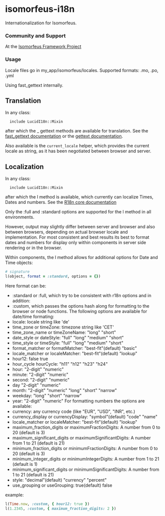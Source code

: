 # isomorfeus-i18n

Internationalization for Isomorfeus.

### Community and Support
At the [Isomorfeus Framework Project](https://isomorfeus.com)

### Usage
Locale files go in my_app/isomorfeus/locales.
Supported formats: .mo, .po, .yml

Using fast_gettext internally.

## Translation

In any class:
```
  include LucidI18n::Mixin
```
after which the _ gettext methods are available for translation.
See the [fast_gettext documentation](https://github.com/grosser/fast_gettext) or the
[gettext documentation](https://rubydoc.info/gems/gettext/).

Also available is the `current_locale` helper, which provides the current locale as string, as it has been negotiated between browser and server.

## Localization

In any class:
```
  include LucidI18n::Mixin
```
after which the l method is available, which currently can localize Times, Dates and numbers.
See the [R18n core documentation](https://github.com/r18n/r18n-core)

Only the :full and :standard options are supported for the l method in all environments.

However, output may slightly differ between server and browser and also between browsers, depending on actual browser locale and implementation.
For most consistent and best results its best to format dates and numbers for display only within components in server side rendering or in the browser.

Within components, the l method allows for additional options for Date and Time objects:
```ruby
# signature
l(object, format = :standard, options = {})
```
Here format can be:
- :standard or :full, which try to be consistent with r18n options
and in addition:
- :custom, which passes the options hash along for formatting to the browser or node functions.
The following options are available for date/time formating:
- locale: locale string like 'de'
- time_zone or timeZone: timezone string like 'CET'
- time_zone_name or timeZoneName: "long" "short"
- date_style or dateStyle: "full" "long" "medium" "short"
- time_style or timeStyle: "full" "long" "medium" "short"
- format_matcher or formatMatcher: "best-fit"(default) "basic"
- locale_matcher or localeMatcher: "best-fit"(default) "lookup"
- hour12: false true
- hour_cycle hourCycle: "h11" "h12" "h23" "h24"
- hour:	   "2-digit" "numeric"
- minute:	 "2-digit" "numeric"
- second:	 "2-digit" "numeric"
- day	     "2-digit" "numeric"
- month:   "2-digit" "numeric" "long" "short" "narrow"
- weekday:                     "long" "short" "narrow"
- year:	   "2-digit" "numeric"
For formatting numbers the options are available:
- currency: any currency code (like "EUR", "USD", "INR", etc.)
- currency_display or currencyDisplay: "symbol"(default) "code" "name"
- locale_matcher or localeMatcher: "best-fit"(default) "lookup"
- maximum_fraction_digits or maximumFractionDigits: A number from 0 to 20 (default is 3)
- maximum_significant_digits or maximumSignificantDigits: A number from 1 to 21 (default is 21)
- minimum_fraction_digits or minimumFractionDigits: A number from 0 to 20 (default is 3)
- minimum_integer_digits or minimumIntegerDigits:	A number from 1 to 21 (default is 1)
- minimum_significant_digits or minimumSignificantDigits:	A number from 1 to 21 (default is 21)
- style: "decimal"(default) "currency" "percent"
- use_grouping or useGrouping: true(default) false

example:
```ruby
l(Time.now, :custom, { hour12: true })
l(1.2345, :custom, { maximum_fraction_digits: 2 })
```
